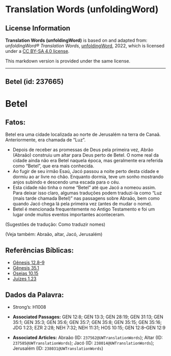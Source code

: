 # Translation Words (unfoldingWord)

## License Information

**Translation Words (unfoldingWord)** is based on and adapted from: _unfoldingWord® Translation Words_, [unfoldingWord](https://unfoldingword.org/utw), 2022, which is licensed under a [CC BY-SA 4.0 license](https://creativecommons.org/licenses/by-sa/4.0/legalcode.en).

This markdown version is provided under the same license.



--------------------------------

## Betel (id: 237665)

Betel
=====

Fatos:
------

Betel era uma cidade localizada ao norte de Jerusalém na terra de Canaã. Anteriormente, era chamada de “Luz”.

* Depois de receber as promessas de Deus pela primeira vez, Abrão (Abraão) construiu um altar para Deus perto de Betel. O nome real da cidade ainda não era Betel naquela época, mas geralmente era referida como “Betel”, que era mais conhecida.
* Ao fugir de seu irmão Esaú, Jacó passou a noite perto desta cidade e dormiu ao ar livre no chão. Enquanto dormia, teve um sonho mostrando anjos subindo e descendo uma escada para o céu.
* Esta cidade não tinha o nome “Betel” até que Jacó a nomeou assim. Para deixar isso claro, algumas traduções podem traduzi\-la como “Luz (mais tarde chamada Betel)” nas passagens sobre Abraão, bem como quando Jacó chega lá pela primeira vez (antes de mudar o nome).
* Betel é mencionada frequentemente no Antigo Testamento e foi um lugar onde muitos eventos importantes aconteceram.

(Sugestões de tradução: Como traduzir nomes)

(Veja também: Abraão, altar, Jacó, Jerusalém)

Referências Bíblicas:
---------------------

* [Gênesis 12\.8–9](https://ref.ly/Gen12:8-Gen12:9)
* [Gênesis 35\.1](https://ref.ly/Gen35:1)
* [Oseias 10\.15](https://ref.ly/Hos10:15)
* [Juízes 1\.23](https://ref.ly/Judg1:23)

Dados da Palavra:
-----------------

* Strong’s: H1008

* **Associated Passages:** GEN 12:8; GEN 13:3; GEN 28:19; GEN 31:13; GEN 35:1; GEN 35:3; GEN 35:6; GEN 35:7; GEN 35:8; GEN 35:15; GEN 35:16; JDG 1:23; EZR 2:28; NEH 7:32; NEH 11:31; HOS 10:15; GEN 12:8–GEN 12:9
* **Associated Articles:** Abraão (ID: `237562@UWTranslationWords`); Altar (ID: `237585@UWTranslationWords`); Jacó (ID: `238014@UWTranslationWords`); Jerusalém (ID: `238031@UWTranslationWords`)

